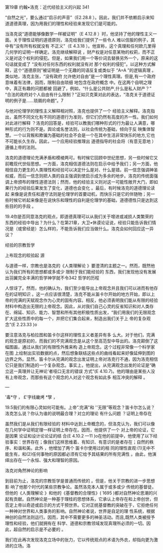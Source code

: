 第19章 约翰•洛克：近代经验主义的兴起 341

“自然之光”，要么通过“启示的声音”（E2.28.8 ）。因此，我们并不依赖启示来知道道德真理，因为用我们的理性和经验来发现它们是可能的。

当洛克说“道德能够像数学一样被证明”（E 4.12.8 ）时，他坚持了他的理性主义一面。关于理性证明的道德原则，洛克给我们提供了一些令人 难以信服的例子，其中有“没有所有权就没有 不正义”（E 4.3.18 ）。他宣称，这个真理和任何欧几里得几何学的证明一样确定。洛克继续解释说 ，财产权是对任意某物的权莉，而不正义是对这个权利的侵犯。但是，如果我们用一个等价词去替换另外一个，原来的这句话就变成了 “没有对任何东西的权利就没有对 那个权利的侵犯”。以这种方式解释，这个“道德原则”被证明是一个无趣的同语反复或类似于 “A=A ”的逻辑真理 。类似地，洛克主张，“没有政府 允许绝对自由”是一个理性真理。但是,有一个政府意味着有法律，因而，限制自由琐细 地包含在政府概念 中。在这两个自明之理中，真正有趣的问题都被 回避了，例如，“什么是公共财产,什么是私人财产？” “合法的政府对个人自由有什么限制？”正如贝克莱对此的表达，“洛克关于道德证明的例子是……琐屑的命题”。7

与他对伦理学的理性主义解释相对照，洛克也提供了一个 经验主义解释。洛克指出，虽然不同文化有不同的道德行为准则，但它们仍然有高度的齐一性。我们如何对此进行解释 ？洛克的回答是，经验可以教我们哪种形式的行为最让人满意，哪种形式的行为则不是。舆论或名誉法则，以社会传统为基础，倾向于反 映集体智慧。一个以背叛和欺骗为基础的社会不会是一个在其中生活非常快乐的地方,它也不可能长久生存。因此，一个应用经验推理出 道德指导的社会将（有意无意地 ）遵循上帝的法则。

洛克的道德理论充满矛盾和模棱两可。有时候它回顾中世纪思想，另一些时候它又前瞻现代世俗思想。一方面，洛克相信道德法则在启示中给予我们；另一方面，他相信自力更生的人类理性和经验可以决定什么是对、什么是错。前一信念强调神圣权威，而后一信念则把人类的自主强调到使启示成为多余的地步。洛克的传统面强调上帝颁布的理性道德法则；然而，他的经验主义则对这一可能性敞开大门，即如果行为的经验后果发生了变化，道德也会变化 。最后，有时候洛克的道德理论读起 来像是说责任和遵守法则是伦理学的首要动机，而快乐只是它的伴随物；另一些时候它听起来像是在说快乐和理性的自利是伦理学的基础，道德德性只是达到这些目的的手段 。

19.4你是否同意洛克的观点，即道德真理可以从我们关于增进或减损人类繁荣的 东西的经验中导出？为什么？在第21章，大卫•休谟论证说，经验只能告诉我们情况是（或曾经是）怎么样的，不能告诉我们应当做什么。洛克会如何回应这一异议？

经验的宗教哲学

上布现念的皎验起 源

与道德一样，宗教也是洛克的《人类理解论 》要澄清的主题之一。然而，既然他认为我们所有的思想都或多或少 限制于我们能经验的 东西，我们发现他没有发展出羽翼完全丰满的哲学神学就不令342 哲学的历程

人惊讶了。然而，他的确认为，我们至少能导出上帝观念并且我们可以进而有他存在的证明知识 。这一点应该很清楚，洛克不能从笛卡尔开始的地方开始，即以上帝的完满的天赋观念作为心灵的固有内容。相反，他必须表明我们能从有限的经验材料中构造出无限的上帝观念。因此，从对我们自己心灵的反省知识和对人类存在、绵延、知识、能力、智慧和所有其他积极性质出发，“我们用我们的无限观念扩大这些性质中的每一个，并把它们集合起来，制造出我们关于上 帝的复杂观念”(E 2.23.33  )o

要注意洛克与柏拉图和笛卡尔这样的理性主义者差异有多 么大。对于他们，完满的观念是原初的，而我们的不完满观念是从这个至高范型中导出的。洛克颠倒了这幅图画，通过从我们的有限性外推来构 造上帝观念。这个过程非常像一个科学家在图 上绘制出实验数据的点，然后想象联结这些点的曲线看起来好像延伸到图的边界之外。显然，笛卡尔从完满的观念出发证明上帝对洛克行不通，因为洛克相信它只是我们制造的一个复杂观念。事实上，他提出，从完满观念出发的论证是“确立这一真理并让无神论'者哑口无言的错误 方式”(E 4.10.7)。他的理由是某些人没有上帝观念，而那些有这个观念的人对这个观念有如此多 相互冲突的解释 。

—

'毒*守 ， £'字线畿烤 *孥 ，

19.5我们的有限心灵如何可能有。上帝”.完满"和 ''无限”等观念？笛卡尔怎么说？洛克怎么说？你认为谁的说明最合理？对立的理论 有什么问题 ？证明上帝存在

虽然我们是从我们有限经验的 材料中达到上帝概念的，但洛克认为，我们可以像 在几何学中证明定理一样证明上帝存在。因而，他提供了一个 对上帝的论证，它是因果 论证和设计论论证的结 合(E 4.10.2 —11 )o在他的前提中，他使用了以下经验事实：世界存在；像我们这样思维着、有知识、有意识的是者存在；自然的秩序、和谐和美。此外 ，他增加了两个 笛卡尔使用过的相 同的理性直观:(1)无中不能生有，和(2)任何事物的原因都必须有它给予其结果的所有完满性 。由此，他演绎出存在一个永恒、强大和理智的原因。

洛克对角然神论的影响

到目前为止，洛克的宗教哲学是普通而传统的 。但是，他关于宗教的进一步思想影 响了他那个时代的某些宗教争论。虽然洛克本人属于或多或少 传统的基督徒，但他的《人类理解论 》和他的《基督教的合理性》( 1695 )都对自然神论思潮的兴起有贡献。自然神论是一种基于理桂的思想体系，它承认上帝存在和上帝创世，但否定上帝以奇迹或启示的方式干预世界。它对正统基督教的突破在于，它拒绝任何一种神对世界和人类事务的影响。自然神论者说，世界是自足的理 性系统，根据神创的自然法则运行。因而，其中不需要更多的神圣活动。而且,既然人类被授予理性和经验，他们就拥有在 科学、道德和宗教领域发现真理所必须的一切。因此，超自然的启示是不必要的 。

我们在此再次发现洛克立场中的张力，它以传统观点的术语为外衣，却指向更为激进的立场。洛